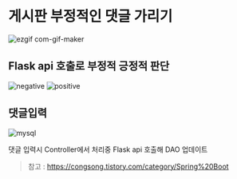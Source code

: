 # 게시판 부정적인 댓글 가리기
![ezgif com-gif-maker](https://user-images.githubusercontent.com/49339925/114036677-3e82d500-98bb-11eb-96a3-103251ebf863.gif)



## Flask api 호출로 부정적 긍정적 판단
![negative](https://user-images.githubusercontent.com/49339925/114040392-86efc200-98be-11eb-9cd1-5936d80174ef.PNG)
![positive](https://user-images.githubusercontent.com/49339925/114040403-8820ef00-98be-11eb-8702-adc83b2eb53e.PNG)

## 댓글입력
![mysql](https://user-images.githubusercontent.com/49339925/114042832-bc95aa80-98c0-11eb-8cf7-213ffe793e86.PNG)

댓글 입력시 Controller에서 처리중 Flask api 호출해 DAO 업데이트


> 참고 : https://congsong.tistory.com/category/Spring%20Boot
